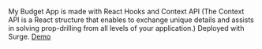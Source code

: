 My Budget App is made with React Hooks and Context API (The Context API is a React structure that enables to exchange unique details and assists in solving prop-drilling from all levels of your application.)
Deployed with Surge.
[  Demo](https://deranged-discussion.surge.sh/)
